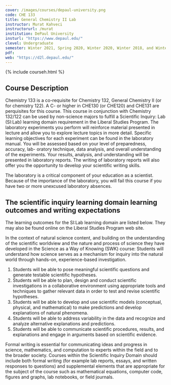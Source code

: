 ```yaml
---
cover: /images/courses/depaul-university.png
code: CHE 133
title: General Chemistry II Lab
instructor: Murat Kahveci
instructorurl: /murat
institution: DePaul University
insturl: "https://www.depaul.edu/"
clevel: Undergraduate
semester: Winter 2021, Spring 2020, Winter 2020, Winter 2018, and Winter 2017
pdf:
web: "https://d2l.depaul.edu/"
---
```

{% include courseh.html %}

## Course Description

Chemistry 133 is a co-requisite for Chemistry 132, General Chemistry II (or for chemistry 122). A C- or higher in CHE130 (or CHE120) and CHE131 are perquisites for this course. This course in conjunction with Chemistry 132/122 can be used by non-science majors to fulfill a Scientific Inquiry: Lab (SI:Lab) learning domain requirement in the Liberal Studies Program. The laboratory experiments you perform will reinforce material presented in lecture and allow you to explore lecture topics in more detail. Specific learning objectives for each experiment can be found in the laboratory manual. You will be assessed based on your level of preparedness, accuracy, lab- oratory technique, data analysis, and overall understanding of the experiments. Your results, analysis, and understanding will be presented in laboratory reports. The writing of laboratory reports will also offer you the opportunity to develop your scientific writing skills.

The laboratory is a critical component of your education as a scientist. Because of the importance of the laboratory, you will fail this course if you have two or more unexcused laboratory absences.

## The scientific inquiry learning domain learning outcomes and writing expectations

The learning outcomes for the SI:Lab learning domain are listed below. They may also be found online on the Liberal Studies Program web site.

In the context of natural science content, and building on the understanding of the scientific worldview and the nature and process of science they have developed in the Science as a Way of Knowing (SWK) course:
Students will understand how science serves as a mechanism for inquiry into the natural world through hands-on, experience-based investigation.

1. Students will be able to pose meaningful scientific questions and generate testable scientific hypotheses.
2. Students will be able to plan, design and conduct scientific investigations in a collaborative environment using appropriate tools and techniques to gather relevant data in order to test and revise scientific hypotheses.
3. Students will be able to develop and use scientific models (conceptual, physical, and mathematical) to make predictions and develop explanations of natural phenomena.
4. Students will be able to address variability in the data and recognize and analyze alternative explanations and predictions.
5. Students will be able to communicate scientific procedures, results, and explanations and engage in arguments based on scientific evidence.

Formal writing is essential for communicating ideas and progress in science, mathematics, and computation to experts within the field and to the broader society. Courses within the Scientific Inquiry Domain should include both formal writing (for example lab reports, essays, and written responses to questions) and supplemental elements that are appropriate for the subject of the course such as mathematical equations, computer code, figures and graphs, lab notebooks, or field journals.
